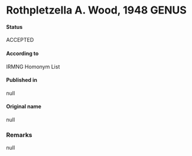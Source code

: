 # Rothpletzella A. Wood, 1948 GENUS

#### Status
ACCEPTED

#### According to
IRMNG Homonym List

#### Published in
null

#### Original name
null

### Remarks
null